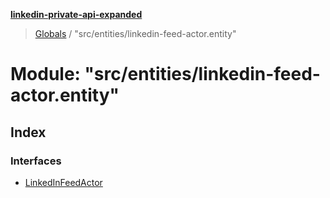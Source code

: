 **[linkedin-private-api-expanded](../README.md)**

> [Globals](../globals.md) / "src/entities/linkedin-feed-actor.entity"

# Module: "src/entities/linkedin-feed-actor.entity"

## Index

### Interfaces

* [LinkedInFeedActor](../interfaces/_src_entities_linkedin_feed_actor_entity_.linkedinfeedactor.md)
